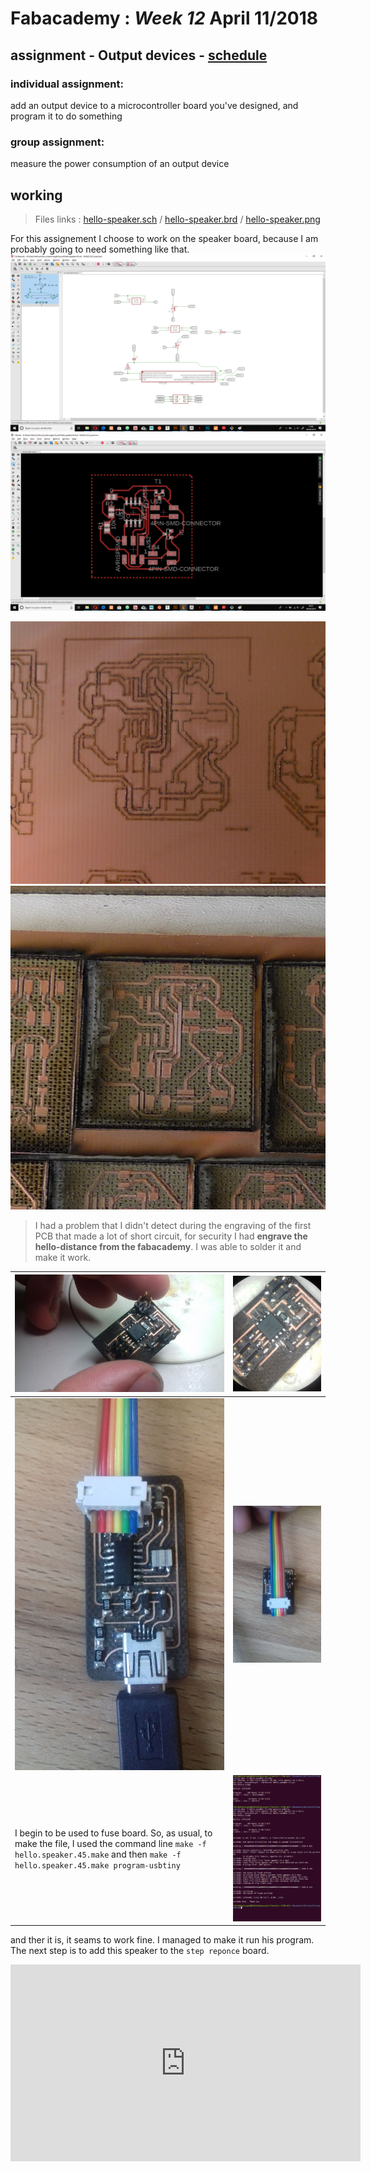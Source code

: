 # Fabacademy : *Week 12* **April 11/2018**

## assignment - Output devices - [schedule](http://academy.cba.mit.edu/classes/output_devices/index.html)

### individual assignment:

  add an output device to a microcontroller board you've designed,
     and program it to do something

### group assignment:

  measure the power consumption of an output device

## working

> Files links : [hello-speaker.sch](assets\files\Sound\hello.speaker.45.sch) / [hello-speaker.brd](assets\files\Sound\speakerSCH.brd) / [hello-speaker.png](assets\img\week12\speaker.phone.png)


For this assignement I choose to work on the speaker board, because I am probably going to need something like that.
![hello speaker schematic](assets\img\week12\hello-speaker-schematic.png)
![hello speaker pcb](assets\img\week12\hello-speaker-pcb.png)

![hello speaker pcb](assets\img\week12\hello-speaker-laserr-cut.jpg)
![hello speaker pcb](assets\img\week12\hello-speaker-engrave.jpg)

> I had a problem that I didn't detect during the engraving of the first PCB that made a lot of short circuit, for security I had **engrave the hello-distance from the fabacademy**. I was able to solder it and make it work.

| ![helloSpeak](assets\img\week12\hellospeaker1.jpg) | ![helloSpeak sodering](assets\img\week12\helloSpeaker.jpg) |
| --- | --- |
| ![helloSpeak](assets\img\week12\helloSpeakBranch.jpg) | ![hellospeak2](assets\img\week12\helloSpeakBranch2.jpg) |
| I begin to be used to fuse board. So, as usual, to make the file, I used the command line `make -f hello.speaker.45.make` and then `make -f hello.speaker.45.make program-usbtiny` | ![helloSpeak](assets\img\week12\speakerProgram.png) |

and ther it is, it seams to work fine. I managed to make it run his program. The next step is to add this speaker to the `step reponce` board.

<iframe width="560" height="315" src="https://www.youtube.com/embed/qMsBnkHDAOY" frameborder="0" allow="autoplay; encrypted-media" allowfullscreen></iframe>
